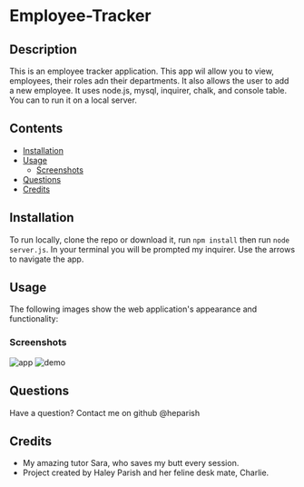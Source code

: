# Employee-Tracker

## Description 

This is an employee tracker application. This app wil allow you to view, employees, their roles adn their departments. It also allows the user to add a new employee. It uses node.js, mysql, inquirer, chalk, and console table. You can to run it on a local server.

## Contents
* [Installation](#Installation)
* [Usage](#Usage)
   * [Screenshots](#Screenshots)
* [Questions](#Questions)
* [Credits](#Credits)

## Installation

To run locally, clone the repo or download it, run `npm install` then run `node server.js`. In your terminal you will be prompted my inquirer. Use the arrows to navigate the app.

## Usage

The following images show the web application's appearance and functionality: 

### Screenshots

![app](./assets/Screenshot_1.png)
![demo](./assets/demo.gif)

## Questions

Have a question? Contact me on github @heparish 

## Credits

* My amazing tutor Sara, who saves my butt every session. 
* Project created by Haley Parish and her feline desk mate, Charlie.